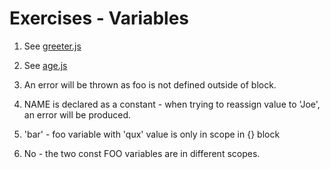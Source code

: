 # Exercises - Variables

1. See [greeter.js](greeter.js)

2. See [age.js](greeter.js)

3. An error will be thrown as foo is not defined outside of block.

4. NAME is declared as a constant - when trying to reassign value to 'Joe', an error will be produced.

5. 'bar' - foo variable with 'qux' value is only in scope in {} block

6. No - the two const FOO variables are in different scopes.